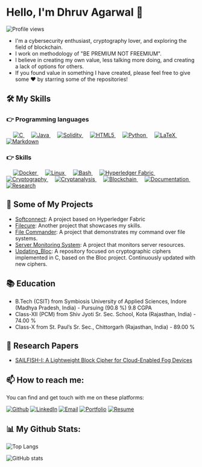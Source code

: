 # Hello, I'm Dhruv Agarwal 👋

![Profile views](https://gpvc.arturio.dev/dhruv1972)

- I'm a cybersecurity enthusiast, cryptography lover, and exploring the field of blockchain. 
- I work on methodology of "BE PREMIUM NOT FREEMIUM". 
- I believe in creating my own value, less talking more doing, and creating a lack of options for others.
- If you found value in something I have created, please feel free to give some ♥️ by starring some of the repositories!

## 🛠️ My Skills

### 👉 Programming languages

<p align="left"> 
    &emsp; 
    <a href="https://www.cprogramming.com/" target="_blank"> 
    <img alt="C" src="https://img.shields.io/badge/C-%23A8B9CC.svg?&style=for-the-badge&logo=c&logoColor=white"/> 
    </a> 
    &emsp; 
    <a href="https://www.java.com" target="_blank"> 
    <img alt="Java" src="https://img.shields.io/badge/Java-%23ED8B00.svg?&style=for-the-badge&logo=java&logoColor=white"/> 
    </a> 
    &emsp; 
    <a href="https://soliditylang.org/" target="_blank"> 
    <img alt="Solidity" src="https://img.shields.io/badge/Solidity-%23E34F26.svg?&style=for-the-badge&logo=solidity&logoColor=white"/> 
    </a> 
    &emsp; 
    <a href="https://www.w3.org/html/" target="_blank"> 
    <img alt="HTML5" src="https://img.shields.io/badge/HTML5-%23E34F26.svg?&style=for-the-badge&logo=html5&logoColor=white"/> 
    </a> 
    &emsp; 
    <a href="https://www.python.org/" target="_blank"> 
    <img alt="Python" src="https://img.shields.io/badge/Python-%233776AB.svg?&style=for-the-badge&logo=python&logoColor=white"/> 
    </a>
    &emsp; 
    <a href="https://www.latex-project.org/" target="_blank"> 
    <img alt="LaTeX" src="https://img.shields.io/badge/LaTeX-%23008080.svg?&style=for-the-badge&logo=latex&logoColor=white"/> 
    </a>
    &emsp; 
    <a href="https://daringfireball.net/projects/markdown/" target="_blank"> 
    <img alt="Markdown" src="https://img.shields.io/badge/Markdown-%23000000.svg?&style=for-the-badge&logo=markdown&logoColor=white"/> 
    </a>    
</p>

### 👉 Skills
<p align="left"> 
    &emsp; 
    <a href="https://www.docker.com/" target="_blank"> 
    <img alt="Docker" src="https://img.shields.io/badge/Docker-%232496ED.svg?&style=for-the-badge&logo=docker&logoColor=white"/> 
    </a> 
    &emsp; 
    <a href="https://www.linux.org/" target="_blank"> 
    <img alt="Linux" src="https://img.shields.io/badge/Linux-%23FCC624.svg?&style=for-the-badge&logo=linux&logoColor=black"/> 
    </a> 
    &emsp; 
    <a href="https://www.gnu.org/software/bash/" target="_blank"> 
    <img alt="Bash" src="https://img.shields.io/badge/Bash-%234EAA25.svg?&style=for-the-badge&logo=gnu-bash&logoColor=white"/> 
    </a> 
    &emsp; 
    <a href="https://www.hyperledger.org/use/fabric" target="_blank"> 
    <img alt="Hyperledger Fabric" src="https://img.shields.io/badge/Hyperledger%20Fabric-%232F3136.svg?&style=for-the-badge&logo=hyperledger&logoColor=white"/> 
    </a> 
    &emsp; 
    <a href="https://en.wikipedia.org/wiki/Cryptography" target="_blank"> 
   <img alt="Cryptography" src="https://img.shields.io/badge/Cryptography-%23ffffff.svg?&style=for-the-badge&logo=letsencrypt&logoColor=black"/> 
    </a> 
    &emsp; 
    <a href="https://en.wikipedia.org/wiki/Cryptanalysis" target="_blank"> 
    <img alt="Cryptanalysis" src="https://img.shields.io/badge/Cryptanalysis-%23ffffff.svg?&style=for-the-badge&logo=letsencrypt&logoColor=black"/> 
    </a> 
    &emsp; 
    <a href="https://en.wikipedia.org/wiki/Blockchain" target="_blank"> 
    <img alt="Blockchain" src="https://img.shields.io/badge/Blockchain-%23121D1F.svg?&style=for-the-badge&logo=bitcoin&logoColor=white"/> 
    </a> 
    &emsp; 
    <a href="https://www.ietf.org/standards/rfcs/" target="_blank"> 
    <img alt="Documentation" src="https://img.shields.io/badge/Documentation-%23FFFFFF.svg?&style=for-the-badge&logo=read-the-docs&logoColor=black"/> 
    </a>
    &emsp; 
    <a href="https://www.researchgate.net/" target="_blank"> 
    <img alt="Research" src="https://img.shields.io/badge/Research-%2300563C.svg?&style=for-the-badge&logo=academia&logoColor=white"/> 
    </a>
</p>

## 🚀 Some of My Projects

- [Softconnect](https://github.com/dhruv1972/softconnekt): A project based on Hyperledger Fabric
- [Filecure](https://github.com/dhruv1972/FileXcure): Another project that showcases my skills.
- [File Commander](https://github.com/dhruv1972/File_cammander): A project that demonstrates my command over file systems.
- [Server Monitoring System](https://github.com/dhruv1972/Server_moniiter_webpage): A project that monitors server resources.
- [Updating_Bloc](https://github.com/dhruv1972/Chipher_Repo): A repository focused on cryptographic ciphers implemented in C, based on the Bloc project. Continuously updated with new ciphers.

## 📚 Education

- B.Tech (CSIT) from Symbiosis University of Applied Sciences, Indore (Madhya Pradesh, India) - Pursuing (90.8 %) 9.8 CGPA
- Class-XII (PCM) from Shiv Jyoti Sr. Sec. School, Kota (Rajasthan, India) - 74.00 %
- Class-X from St. Paul’s Sr. Sec., Chittorgarh (Rajasthan, India) - 89.00 %

## 📝 Research Papers

- [SAILFISH-I: A Lightweight Block Cipher for Cloud-Enabled Fog Devices](https://xplorestaging.ieee.org/document/9997844)

## 📫 How to reach me:

You can find and get touch with me on these platforms:

[![Github](https://img.shields.io/github/followers/dhruv1972?label=Follow%20Me&style=social)](https://github.com/dhruv1972)
[![LinkedIn](https://img.shields.io/badge/LinkedIn-%230077B5.svg?&style=for-the-badge&logo=linkedin&logoColor=white)](https://www.linkedin.com/in/dhruvagarwal1972/)
[![Email](https://img.shields.io/badge/Email-%23D14836.svg?&style=for-the-badge&logo=gmail&logoColor=white)](mailto:dhruvagarwal1903@gmail.com)
[![Portfolio](https://img.shields.io/badge/Portfolio-%23000000.svg?&style=for-the-badge&logo=adobe&logoColor=white)](https://dhruv1972.github.io/Dhruv.Agarwal/)
[![Resume](https://img.shields.io/badge/Resume-%23000000.svg?&style=for-the-badge&logo=adobeacrobatreader&logoColor=white)](https://dhruv1972.github.io/Dhruv.Agarwal/resume/Dhruv_agarwal_Resume.pdf)

## 📊 My Github Stats:

![Top Langs](https://github-readme-stats.vercel.app/api/top-langs/?username=dhruv1972&theme=tokyonight&layout=compact)

![GitHub stats](https://github-readme-stats.vercel.app/api?username=dhruv1972&show_icons=true&theme=tokyonight)

